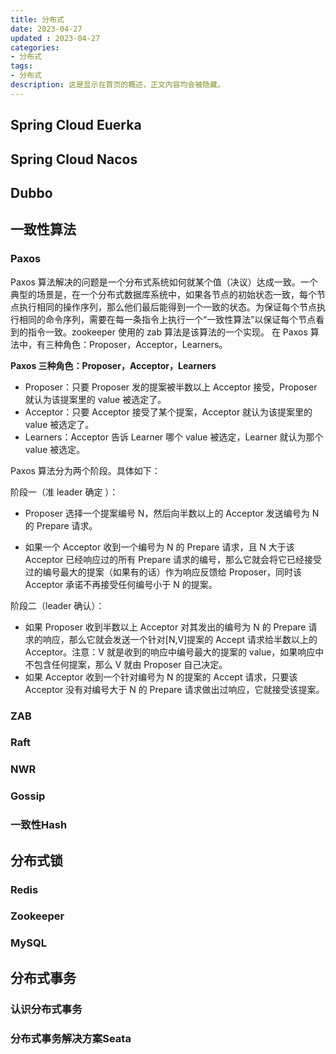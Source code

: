 ```yaml
---
title: 分布式
date: 2023-04-27
updated : 2023-04-27
categories: 
- 分布式
tags: 
- 分布式
description: 这是显示在首页的概述，正文内容均会被隐藏。
---
```


## Spring Cloud Euerka

## Spring Cloud Nacos

## Dubbo

## 一致性算法

### Paxos

Paxos 算法解决的问题是一个分布式系统如何就某个值（决议）达成一致。一个典型的场景是，在一个分布式数据库系统中，如果各节点的初始状态一致，每个节点执行相同的操作序列，那么他们最后能得到一个一致的状态。为保证每个节点执行相同的命令序列，需要在每一条指令上执行一个“一致性算法”以保证每个节点看到的指令一致。zookeeper 使用的 zab 算法是该算法的一个实现。 在 Paxos 算法中，有三种角色：Proposer，Acceptor，Learners。

**Paxos 三种角色：Proposer，Acceptor，Learners**

- Proposer：只要 Proposer 发的提案被半数以上 Acceptor 接受，Proposer 就认为该提案里的 value 被选定了。
- Acceptor：只要 Acceptor 接受了某个提案，Acceptor 就认为该提案里的 value 被选定了。
- Learners：Acceptor 告诉 Learner 哪个 value 被选定，Learner 就认为那个 value 被选定。

Paxos 算法分为两个阶段。具体如下：

阶段一（准 leader 确定 ）：

- Proposer 选择一个提案编号 N，然后向半数以上的 Acceptor  发送编号为 N 的 Prepare 请求。

- 如果一个 Acceptor 收到一个编号为 N 的 Prepare 请求，且 N 大于该 Acceptor 已经响应过的所有 Prepare 请求的编号，那么它就会将它已经接受过的编号最大的提案（如果有的话）作为响应反馈给 Proposer，同时该Acceptor 承诺不再接受任何编号小于 N 的提案。

阶段二（leader 确认）：

- 如果 Proposer 收到半数以上 Acceptor 对其发出的编号为 N 的 Prepare 请求的响应，那么它就会发送一个针对[N,V]提案的 Accept 请求给半数以上的 Acceptor。注意：V 就是收到的响应中编号最大的提案的 value，如果响应中不包含任何提案，那么 V 就由 Proposer 自己决定。
- 如果 Acceptor 收到一个针对编号为 N 的提案的 Accept 请求，只要该 Acceptor 没有对编号大于 N 的 Prepare 请求做出过响应，它就接受该提案。

### ZAB



### Raft



### NWR



### Gossip



### 一致性Hash

## 分布式锁

### Redis

### Zookeeper

### MySQL

## 分布式事务

### 认识分布式事务

### 分布式事务解决方案Seata

